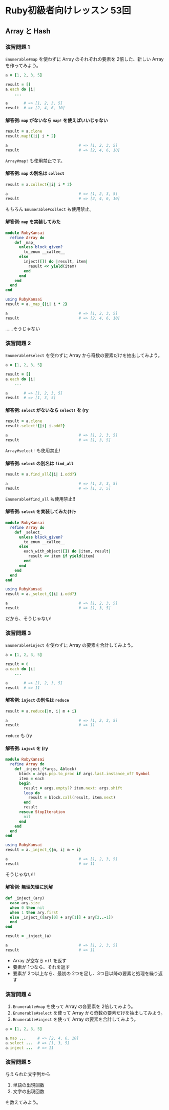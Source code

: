 # Ruby初級者向けレッスン 53回
## Array と Hash

### 演習問題 1

`Enumerable#map` を使わずに Array のそれぞれの要素を 2倍した、新しい Array を作ってみよう。

```ruby
a = [1, 2, 3, 5]

result = []
a.each do |i|
    ...

a       # => [1, 2, 3, 5]
result  # => [2, 4, 6, 10]
```

#### 解答例: `map` がないなら `map!` を使えばいいじゃない
```ruby
result = a.clone
result.map!{|i| i * 2}

a                               # => [1, 2, 3, 5]
result                          # => [2, 4, 6, 10]
```

`Array#map!` も使用禁止です。

#### 解答例: `map` の別名は `collect`
```ruby
result = a.collect{|i| i * 2}

a                               # => [1, 2, 3, 5]
result                          # => [2, 4, 6, 10]
```

もちろん `Enumerable#collect` も使用禁止。

#### 解答例: `map` を実装してみた
```ruby
module RubyKansai
  refine Array do
    def _map_
      unless block_given?
        to_enum __callee__
      else
        inject([]) do |result, item|
          result << yield(item)
        end
      end
    end
  end
end

using RubyKansai
result = a._map_{|i| i * 2}

a                               # => [1, 2, 3, 5]
result                          # => [2, 4, 6, 10]
```

……そうじゃない

### 演習問題 2
`Enumerable#select` を使わずに Array から奇数の要素だけを抽出してみよう。

```ruby
a = [1, 2, 3, 5]

result = []
a.each do |i|
    ...

a       # => [1, 2, 3, 5]
result  # => [1, 3, 5]
```

#### 解答例: `select` がないなら `select!` を (ry
```ruby
result = a.clone
result.select!{|i| i.odd?}

a                               # => [1, 2, 3, 5]
result                          # => [1, 3, 5]
```

`Array#select!` も使用禁止!

#### 解答例: `select` の別名は `find_all`
```ruby
result = a.find_all{|i| i.odd?}

a                               # => [1, 2, 3, 5]
result                          # => [1, 3, 5]
```

`Enumerable#find_all` も使用禁止!!

#### 解答例: `select` を実装してみた(ｷﾘｯ
```ruby
module RubyKansai
  refine Array do
    def _select_
      unless block_given?
        to_enum __callee__
      else
        each_with_object([]) do |item, result|
          result << item if yield(item)
        end
      end
    end
  end
end

using RubyKansai
result = a._select_{|i| i.odd?}

a                               # => [1, 2, 3, 5]
result                          # => [1, 3, 5]
```

だから、そうじゃない!

### 演習問題 3
`Enumerable#inject` を使わずに Array の要素を合計してみよう。

```ruby
a = [1, 2, 3, 5]

result = 0
a.each do |i|
    ...

a       # => [1, 2, 3, 5]
result  # => 11
```

#### 解答例: `inject` の別名は `reduce`
```ruby
result = a.reduce{|m, i| m + i}

a                               # => [1, 2, 3, 5]
result                          # => 11
```

`reduce` も (ry

#### 解答例: `inject` を (ry
```ruby
module RubyKansai
  refine Array do
    def _inject_(*args, &block)
      block = args.pop.to_proc if args.last.instance_of? Symbol
      item = each
      begin
        result = args.empty?? item.next: args.shift
        loop do
          result = block.call(result, item.next)
        end
        result
      rescue StopIteration
        nil
      end
    end
  end
end

using RubyKansai
result = a._inject_{|m, i| m + i}

a                               # => [1, 2, 3, 5]
result                          # => 11
```

そうじゃない!!

#### 解答例: 無理矢理に別解
```ruby
def _inject_(ary)
  case ary.size
  when 0 then nil
  when 1 then ary.first
  else _inject_([ary[0] + ary[1]] + ary[2..-1])
  end
end

result = _inject_(a)

a                               # => [1, 2, 3, 5]
result                          # => 11
```

- Array が空なら `nil` を返す
- 要素が 1つなら、それを返す
- 要素が 2つ以上なら、最初の 2つを足し、3つ目以降の要素と処理を繰り返す

### 演習問題 4
1. `Enumerable#map` を使って Array の各要素を 2倍してみよう。
1. `Enumerable#select` を使って Array から奇数の要素だけを抽出してみよう。
1. `Enumerable#inject` を使って Array の要素を合計してみよう。

```ruby
a = [1, 2, 3, 5]

a.map ...     # => [2, 4, 6, 10]
a.select ...  # => [1, 3, 5]
a.inject ...  # => 11
```

### 演習問題 5
与えられた文字列から

1. 単語の出現回数
1. 文字の出現回数

を数えてみよう。
